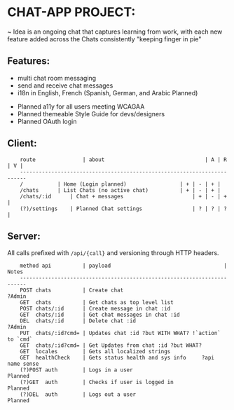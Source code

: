 # CHAT-APP PROJECT:
	
~ Idea is an ongoing chat that captures learning from work, with each new 
	  feature added across the Chats consistently "keeping finger in pie"

## Features:

+ multi chat room messaging
+ send and receive chat messages
+ i18n in English, French (Spanish, German, and Arabic Planned)
- Planned a11y for all users meeting WCAGAA
- Planned themeable Style Guide for devs/designers
- Planned OAuth login

## Client:

```
    route               | about	                               | A | R | V |
    ------------------------------------------------------------------------    
    /			| Home (Login planned)                 | + | - | + | 
    /chats		| List Chats (no active chat)          | + | - | + |
    /chats/:id		| Chat + messages                      | + | - | + |
    (?)/settings	| Planned Chat settings	               | ? | ? | ? |
```

## Server:

All calls prefixed with `/api/{call}` and versioning through HTTP headers.

```
    method api          | payload                                    | Notes
    ------------------------------------------------------------------------    
    POST chats          | Create chat                                 ?Admin
    GET  chats          | Get chats as top level list
    POST chats/:id      | Create message in chat :id
    GET  chats/:id      | Get chat messages in chat :id
    DEL  chats/:id      | Delete chat :id                             ?Admin
    PUT  chats/:id?cmd=	| Updates chat :id ?but WITH WHAT? !`action` to `cmd`
    GET  chats/:id?cmd=	| Get Updates from chat :id ?but WHAT?
    GET  locales        | Gets all localized strings
    GET  healthCheck    | Gets status health and sys info     ?api name sense
    (?)POST auth        | Logs in a user                              Planned
    (?)GET  auth        | Checks if user is logged in                 Planned
    (?)DEL  auth        | Logs out a user                             Planned
```
